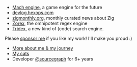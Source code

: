 * [Mach engine](https://github.com/hexops/mach), a game engine for the future
* [devlog.hexops.com](https://devlog.hexops.com)
* [zigmonthly.org](https://zigmonthly.org), monthly curated news about Zig
* [Zorex](https://github.com/hexops/zorex), the omnipotent regex engine
* [Tridex](https://github.com/hexops/zorex), a new kind of (code) search engine.

Please [sponsor me](https://github.com/sponsors/slimsag) if you like my work! I'll make you proud :)

* [More about me & my journey](https://slimsag.com)
* [My cats](https://imgur.com/gallery/m6FxZ85)
* Developer [@sourcegraph](https://sourcegraph.com) for 6+ years
